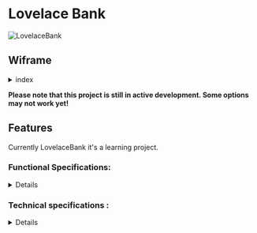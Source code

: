 # Lovelace Bank


![LovelaceBank](./img/header.png)

## Wiframe

<details>
<summary>index</summary>

![LovelaceBank](./img/index.png)
<details>
<summary>stats</summary>

![LovelaceBank](./img/stats.png)
</details>
<details>
<summary>blog</summary>

![LovelaceBank](./img/blog.png)
</details>
</details>

**Please note that this project is still in active development. Some options may not work yet!**

## Features

Currently LovelaceBank it's a learning project.

### Functional Specifications:
<details>

Functional Specifications:
- On the home page, the user sees all their bank accounts by default

- When he arrives on the home page, a layer is displayed over the entire page and reminds him of the
essential safety rules on a website. Security rules are stored in a
file and retrieved by HTTP request (AJAX).

- On a statistics page, the user accesses banking information such as rates
loan, the stock market price, etc. This information is retrieved from a file via
HTTP request and presented in tabular form. This information is stored in a file
in JSON format.

- A blog page, which displays articles retrieved from the following API: https: // ocjswebsrv.
herokuapp.com/api/articles

/ Optional if lack of time /
- On a dedicated page, a form allows him to create a new bank account with
minimum one type of account (current, livretA, PEL etc ...) and a default amount greater than 50
euros

- For each account the user can click on a link which he subsequently wishes to delete
the account

- For each account, the user can, via a form, make a deposit of money

- For each account, the user can, via a cash withdrawal form

- On a dedicated page, using a form, the user can make a transfer from one account to
another. He can therefore select an account A to be debited, indicate an amount and select the
account B to be credited. He can only select his own accounts.
</details>

### Technical specifications :
<details>
- HTML5

- CSS3

- Framework Boostrap4

- Boilerplate base

- JavaScript with respect to ES6 standards

- You produced simple wireframe mockups for at least one of the pages

- You have produced a functional tree structure of the application showing the use cases possible from page

- Your wireframes are accessible in a DOC folder

- Your interface is responsive on all media

- You respect the DRY principle

- Your code is commented

- Your code is hosted on GitHub

- You have used versioning software

- Your site is hosted via a GH-page

- The repository contains a readme, description and tags

- You use a KANBAN-type project management tool. Ideally for each task you estimate time and priority and put yourself in the user's shoes.

- The rendering will be done via github. You will need to upload a file in your name to TEAMS before Sunday evening midnight.
</details>

